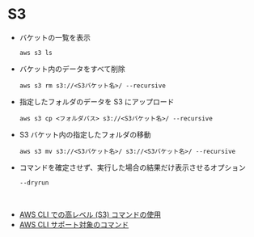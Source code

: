 # S3

- バケットの一覧を表示

  ```
  aws s3 ls
  ```

- バケット内のデータをすべて削除
  ```
  aws s3 rm s3://<S3バケット名>/ --recursive
  ```
- 指定したフォルダのデータを S3 にアップロード

  ```
  aws s3 cp <フォルダパス> s3://<S3バケット名>/ --recursive
  ```

- S3 バケット内の指定したフォルダの移動

  ```
  aws s3 mv s3://<S3バケット名>/ s3://<S3バケット名>/ --recursive
  ```

- コマンドを確定させず、実行した場合の結果だけ表示させるオプション
  ```
  --dryrun
  ```

<br/>

- [AWS CLI での高レベル (S3) コマンドの使用](https://docs.aws.amazon.com/ja_jp/cli/latest/userguide/cli-services-s3-commands.html)
- [AWS CLI サポート対象のコマンド](https://docs.aws.amazon.com/ja_jp/snowball/latest/developer-guide/using-adapter-cli.html)
